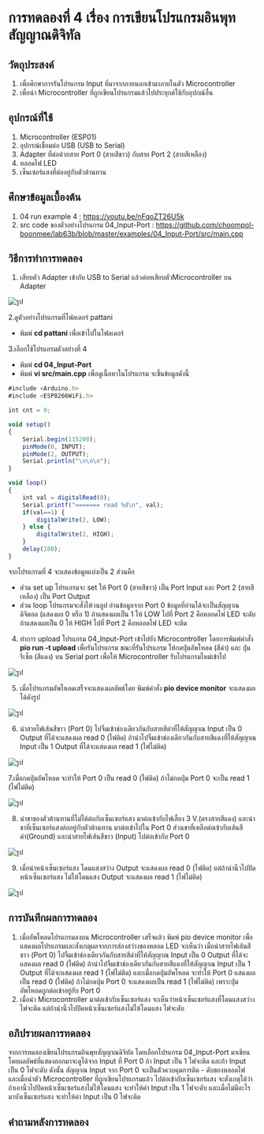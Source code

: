 # การทดลองที่ 4 เรื่อง การเขียนโปรแกรมอินพุทสัญญาณดิจิทัล

## วัตถุประสงค์
1.	เพื่อศึกษาการรันโปรแกรม Input ที่มาจากภายนอกเข้ามาภายในตัว Microcontroller 
2.	เพื่อนำ Microcontroller ที่ถูกเขียนโปรแกรมแล้วไปประยุกต์ใช้กับอุปกณ์อื่น 

## อุปกรณ์ที่ใช้
1.	Microcontroller (ESP01) 
2.	อุปกรณ์เชื่อมต่อ USB (USB to Serial)
3.	Adapter ที่ต่อด้วยสาย Port 0 (สายสีขาว) กับสาย Port 2 (สายสีเหลือง)
4.	หลอดไฟ LED
5.	เซ็นเซอร์แสงที่ต่ออยู่กับตัวต้านทาน

## ศึกษาข้อมูลเบื้องต้น
1. 04 run example 4 : https://youtu.be/nFqoZT26U5k
2. src code ของตัวอย่างโปรแกรม 04_Input-Port : https://github.com/choompol-boonmee/lab63b/blob/master/examples/04_Input-Port/src/main.cpp


## วิธีการทำการทดลอง
1. เสียบตัว Adapter เข้ากับ USB to Serial แล้วค่อยเสียบตัวMicrocontroller บน Adapter

![รูป]()

2.ดูตัวอย่างโปรแกรมที่โฟลเดอร์ pattani
- พิมพ์ **cd pattani** เพื่อเข้าไปในโฟลเดอร์ 

3.เลือกใช้โปรแกรมตัวอย่างที่ 4
- พิมพ์ **cd 04_Input-Port**
- พิมพ์ **vi src/main.cpp** เพื่อดูเนื้อหาในโปรแกรม จะขึ้นข้อมูลดังนี้
```javascript
#include <Arduino.h>
#include <ESP8266WiFi.h>

int cnt = 0;

void setup()
{
	Serial.begin(115200);
	pinMode(0, INPUT);
	pinMode(2, OUTPUT);
	Serial.println("\n\n\n");
}

void loop()
{
	int val = digitalRead(0);
	Serial.printf("======= read %d\n", val);
	if(val==1) {
		digitalWrite(2, LOW);
	} else {
		digitalWrite(2, HIGH);
	}
	delay(100);
}
```
จากโปรแกรมที่ 4 จะแสดงข้อมูลแบ่งเป็น 2 ส่วนคือ 
- ส่วน set up โปรแกรมจะ set ให้ Port 0 (สายสีขาว) เป็น Port Input และ Port 2 (สายสีเหลือง) เป็น Port Output
- ส่วน loop โปรแกรมจะสั่งให้วนลูป อ่านข้อมูลจาก Port 0 ข้อมูลที่อ่านได้จะเป็นสัญญาณดิจิตอล (แสดงผล 0 หรือ 1) ถ้าแสดงผลเป็น 1 ให้ LOW ไปที่ Port 2 คือหลอดไฟ LED จะดับ ถ้าแสดงผลเป็น 0 ให้ HIGH ไปที่ Port 2 คือหลอดไฟ LED จะติด


4. ทำการ upload โปรแกรม 04_Input-Port เข้าไปยัง Microcontroller โดยการพิมพ์คำสั่ง **pio run -t upload** เพื่อรันโปรแกรม
ขณะที่รันโปรแกรม ให้กดปุ่มอัพโหลด (สีดำ) และ ปุ่มรีเซ็ต (สีแดง) บน Serial port เพื่อให้ Microcontroller รับโปรแกรมใหม่เข้าไป

![รูป]()

5. เมื่อโปรแกรมอัพโหลดเสร็จจะแสดงผลลัพธ์โดย พิมพ์คำสั่ง **pio device monitor** จะแสดงผลได้ดังรูป

![รูป]()

6. นำสายไฟเส้นสีขาว (Port 0)  ไปจิ้มเข้าช่องเดียวกันกับสายสีดำที่ให้สัญญาณ Input เป็น 0  Output ที่ได้จะแสดงผล read 0 (ไฟติด) ถ้านำไปจิ้มเข้าช่องเดียวกันกับสายสีแดงที่ให้สัญญาณ Input เป็น 1 Output ที่ได้จะแสดงผล read 1 (ไฟไม่ติด)

![รูป]()

7.เมื่อกดปุ่มอัพโหลด จะทำให้ Port 0 เป็น read 0 (ไฟติด) ถ้าไม่กดปุ่ม Port 0 จะเป็น read 1 (ไฟไม่ติด)

![รูป]()

8. นำขาของตัวต้านทานที่ไม่ได้ต่อกับเซ็นเซอร์แสง มาต่อเข้ากับไฟเลี้ยง 3 V.(ตรงสายสีแดง) และนำขาที่เซ็นเซอร์แสงต่ออยู่กับตัวต้านทาน มาต่อเข้าไปใน Port 0 ส่วนขาที่เหลือต่อเข้ากับเส้นสีดำ(Ground) และนำสายไฟเส้นสีขาว (Input) ไปต่อเข้ากับ Port 0 

![รูป]()

9. เมื่อนำหน้าเซ็นเซอร์แสง โดนแสงสว่าง Output จะแสดงผล read 0 (ไฟติด) แต่ถ้านำนิ้วไปปิดหน้าเซ็นเซอร์แสง ไม่ให้โดนแสง Output จะแสดงผล read 1 (ไฟไม่ติด)


![รูป]()



## การบันทึกผลการทดลอง
1. เมื่ออัพโหลดโปรแกรมลงบน Microcontroller เสร็จแล้ว พิมพ์ pio device monitor เพื่อแสดงผลโปรแกรมและสังเกตุผลจากการส่องสว่างของหลอด LED จะเห็นว่า
เมื่อนำสายไฟเส้นสีขาว (Port 0) ไปจิ้มเข้าช่องเดียวกันกับสายสีดำที่ให้สัญญาณ Input เป็น 0 Output ที่ได้จะแสดงผล read 0 (ไฟติด)
ถ้านำไปจิ้มเข้าช่องเดียวกันกับสายสีแดงที่ให้สัญญาณ Input เป็น 1 Output ที่ได้จะแสดงผล read 1 (ไฟไม่ติด)
และเมื่อกดปุ่มอัพโหลด จะทำให้ Port 0 แสดงผลเป็น read 0 (ไฟติด) ถ้าไม่กดปุ่ม Port 0 จะแสดงผลเป็น read 1 (ไฟไม่ติด) เพราะปุ่มอัพโหลดถูกต่อเข้าอยู่กับ Port 0
2. เมื่อนำ Microcontroller มาต่อเข้ากับเซ็นเซอร์แสง จะเห็นว่าหน้าเซ็นเซอร์แสงที่โดนแสงสว่าง ไฟจะติด แต่ถ้านำนิ้วไปปิดหน้าเซ็นเซอร์แสงไม่ให้โดนแสง ไฟจะดับ


## อภิปรายผลการทดลอง
จากการทดลองเขียนโปรแกรมอินพุทสัญญาณดิจิทัล โดยเลือกโปรแกรม 04_Input-Port มาเขียน โดยผลลัพธ์ที่แสดงออกมาจะดูได้จาก Input ที่ Port 0 ถ้า Input เป็น 1 ไฟจะติด และถ้า Input เป็น 0 ไฟจะดับ ดังนั้น สัญญาณ Input จาก Port 0 จะเป็นตัวควบคุมการติด - ดับของหลอดไฟ และเมื่อนำตัว Microcontroller ที่ถูกเขียนโปรแกรมแล้ว ไปต่อเข้ากับเซ็นเซอร์แสง จะสังเกตุได้ว่าถ้าเอานิ้วไปปิดหน้าเซ็นเซอร์แสงไม่ให้โดนแสง จะทำให้ค่า Input เป็น 1 ไฟจะดับ และเมื่อไม่มีอะไรมาบังเซ็นเซอร์แสง จะทำให้ค่า Input เป็น 0 ไฟจะติด

## คำถามหลังการทดลอง
 



